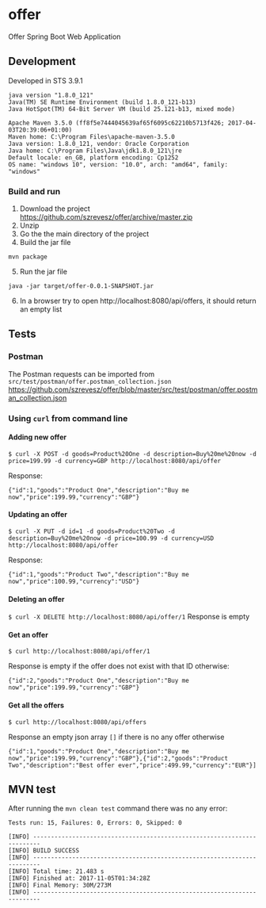 # offer
Offer Spring Boot Web Application

## Development
Developed in STS 3.9.1
```$ java -version
java version "1.8.0_121"
Java(TM) SE Runtime Environment (build 1.8.0_121-b13)
Java HotSpot(TM) 64-Bit Server VM (build 25.121-b13, mixed mode)
```
```$ mvn -v
Apache Maven 3.5.0 (ff8f5e7444045639af65f6095c62210b5713f426; 2017-04-03T20:39:06+01:00)
Maven home: C:\Program Files\apache-maven-3.5.0
Java version: 1.8.0_121, vendor: Oracle Corporation
Java home: C:\Program Files\Java\jdk1.8.0_121\jre
Default locale: en_GB, platform encoding: Cp1252
OS name: "windows 10", version: "10.0", arch: "amd64", family: "windows"
```

### Build and run
1. Download the project https://github.com/szrevesz/offer/archive/master.zip
2. Unzip
3. Go the the main directory of the project
4. Build the jar file
```
mvn package
```
5. Run the jar file
```
java -jar target/offer-0.0.1-SNAPSHOT.jar
```
6. In a browser try to open http://localhost:8080/api/offers, it should return an empty list

## Tests

### Postman
The Postman requests can be imported from `src/test/postman/offer.postman_collection.json` https://github.com/szrevesz/offer/blob/master/src/test/postman/offer.postman_collection.json

### Using `curl` from command line

#### Adding new offer
```
$ curl -X POST -d goods=Product%20One -d description=Buy%20me%20now -d price=199.99 -d currency=GBP http://localhost:8080/api/offer
```
Response:
```
{"id":1,"goods":"Product One","description":"Buy me now","price":199.99,"currency":"GBP"}
```

#### Updating an offer
```
$ curl -X PUT -d id=1 -d goods=Product%20Two -d description=Buy%20me%20now -d price=100.99 -d currency=USD http://localhost:8080/api/offer
```
Response:
```
{"id":1,"goods":"Product Two","description":"Buy me now","price":100.99,"currency":"USD"}
```

#### Deleting an offer
```$ curl -X DELETE http://localhost:8080/api/offer/1```
Response is empty

#### Get an offer
```
$ curl http://localhost:8080/api/offer/1
```
Response is empty if the offer does not exist with that ID otherwise:
```
{"id":2,"goods":"Product One","description":"Buy me now","price":199.99,"currency":"GBP"}
```

#### Get all the offers
```
$ curl http://localhost:8080/api/offers
```
Response an empty json array `[]` if there is no any offer otherwise
```
{"id":1,"goods":"Product One","description":"Buy me now","price":199.99,"currency":"GBP"},{"id":2,"goods":"Product Two","description":"Best offer ever","price":499.99,"currency":"EUR"}]
```

## MVN test
After running the `mvn clean test` command there was no any error:
```
Tests run: 15, Failures: 0, Errors: 0, Skipped: 0

[INFO] ------------------------------------------------------------------------
[INFO] BUILD SUCCESS
[INFO] ------------------------------------------------------------------------
[INFO] Total time: 21.483 s
[INFO] Finished at: 2017-11-05T01:34:28Z
[INFO] Final Memory: 30M/273M
[INFO] ------------------------------------------------------------------------
```
